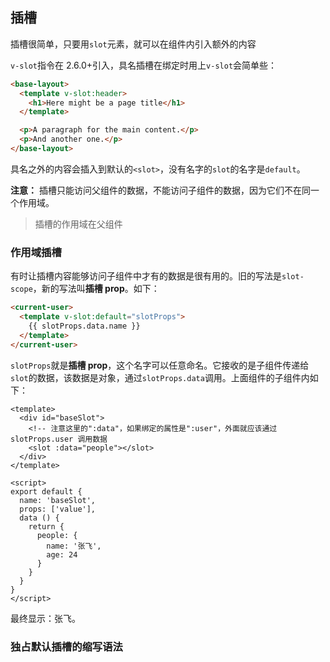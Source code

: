 ## 插槽

插槽很简单，只要用`slot`元素，就可以在组件内引入额外的内容

`v-slot`指令在 2.6.0+引入，具名插槽在绑定时用上`v-slot`会简单些：

```html
<base-layout>
  <template v-slot:header>
    <h1>Here might be a page title</h1>
  </template>

  <p>A paragraph for the main content.</p>
  <p>And another one.</p>
</base-layout>
```

具名之外的内容会插入到默认的`<slot>`，没有名字的`slot`的名字是`default`。

**注意：** 插槽只能访问父组件的数据，不能访问子组件的数据，因为它们不在同一个作用域。

> 插槽的作用域在父组件

### 作用域插槽

有时让插槽内容能够访问子组件中才有的数据是很有用的。旧的写法是`slot-scope`，新的写法叫**插槽 prop**。如下：

```html
<current-user>
  <template v-slot:default="slotProps">
    {{ slotProps.data.name }}
  </template>
</current-user>
```

`slotProps`就是**插槽 prop**，这个名字可以任意命名。它接收的是子组件传递给`slot`的数据，该数据是对象，通过`slotProps.data`调用。上面组件的子组件内如下：

```vue
<template>
  <div id="baseSlot">
    <!-- 注意这里的":data"，如果绑定的属性是":user"，外面就应该通过 slotProps.user 调用数据
    <slot :data="people"></slot>
  </div>
</template>

<script>
export default {
  name: 'baseSlot',
  props: ['value'],
  data () {
    return {
      people: {
        name: '张飞',
        age: 24
      }
    }
  }
}
</script>
```

最终显示：张飞。

### 独占默认插槽的缩写语法

